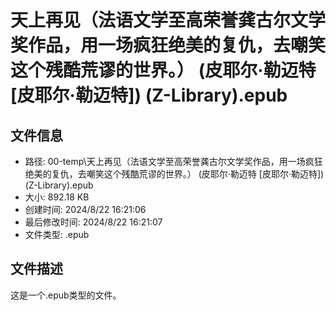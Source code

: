﻿# 天上再见（法语文学至高荣誉龚古尔文学奖作品，用一场疯狂绝美的复仇，去嘲笑这个残酷荒谬的世界。） (皮耶尔·勒迈特 [皮耶尔·勒迈特]) (Z-Library).epub

## 文件信息
- 路径: 00-temp\天上再见（法语文学至高荣誉龚古尔文学奖作品，用一场疯狂绝美的复仇，去嘲笑这个残酷荒谬的世界。） (皮耶尔·勒迈特 [皮耶尔·勒迈特]) (Z-Library).epub
- 大小: 892.18 KB
- 创建时间: 2024/8/22 16:21:06
- 最后修改时间: 2024/8/22 16:21:07
- 文件类型: .epub

## 文件描述
这是一个.epub类型的文件。

